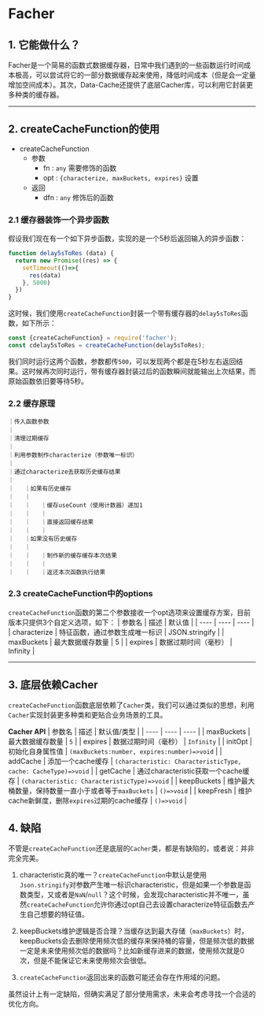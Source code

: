 # **Facher**

## **1. 它能做什么？**

Facher是一个简易的函数式数据缓存器，日常中我们遇到的一些函数运行时间成本极高，可以尝试将它的一部分数据缓存起来使用，降低时间成本（但是会一定量增加空间成本）。其次，Data-Cache还提供了底层Cacher库，可以利用它封装更多种类的缓存器。

---

## **2. createCacheFunction的使用**

  - createCacheFunction
    - 参数
      - fn : `any` 需要修饰的函数
      - opt : `{characterize, maxBuckets, expires}` 设置
    - 返回
      - dfn : `any` 修饰后的函数

### **2.1 缓存器装饰一个异步函数**
假设我们现在有一个如下异步函数，实现的是一个5秒后返回输入的异步函数：
```js
function delay5sToRes (data) {
  return new Promise((res) => {
    setTimeout(()=>{
      res(data)
    }, 5000)
  })
}
```

这时候，我们使用`createCacheFunction`封装一个带有缓存器的`delay5sToRes`函数，如下所示：
```js
const {createCacheFunction} = require('facher');
const cdelay5sToRes = createCacheFunction(delay5sToRes);
```

我们同时运行这两个函数，参数都传`500`，可以发现两个都是在5秒左右返回结果。这时候再次同时运行，带有缓存器封装过后的函数瞬间就能输出上次结果，而原始函数依旧要等待5秒。


### **2.2 缓存原理**
```
｜传入函数参数
｜
｜清理过期缓存
｜
｜利用参数制作characterize（参数唯一标识）
｜
｜通过characterize去获取历史缓存结果
｜
｜   ｜如果有历史缓存
｜   ｜
｜   ｜   ｜缓存useCount（使用计数器）递加1
｜   ｜   ｜
｜   ｜   ｜直接返回缓存结果
｜   ｜   ｜
｜   ｜如果没有历史缓存
｜   ｜
｜   ｜   ｜制作新的缓存缓存本次结果
｜   ｜   ｜
｜   ｜   ｜返还本次函数执行结果
```

### **2.3 createCacheFunction中的options**
`createCacheFunction`函数的第二个参数接收一个opt选项来设置缓存方案，目前版本只提供3个自定义选项，如下：
|  参数名   | 描述  | 默认值  |
|  ----  | ----  | ---- |
| characterize  | 特征函数，通过参数生成唯一标识 | JSON.stringify |
| maxBuckets  | 最大数据缓存数量 | 5 |
| expires  | 数据过期时间（毫秒） | Infinity |

---

## 3. 底层依赖Cacher

`createCacheFunction`函数底层依赖了`Cacher`类，我们可以通过类似的思想，利用`Cacher`实现封装更多种类和更贴合业务场景的工具。

**Cacher API**
|  参数名   | 描述  | 默认值/类型  |
|  ----  | ----  | ---- |
| maxBuckets  | 最大数据缓存数量 | `5` |
| expires  | 数据过期时间（毫秒） | `Infinity` |
| initOpt  | 初始化自身属性值 | `(maxBuckets:number, expires:number)=>void` |
| addCache  | 添加一个cache缓存 | `(characteristic: CharacteristicType, cache: CacheType)=>void` |
| getCache  | 通过characteristic获取一个cache缓存 | `(characteristic: CharacteristicType)=>void` |
| keepBuckets  | 维护最大桶数量，保持数量一直小于或者等于`maxBuckets` | `()=>void` |
| keepFresh  | 维护cache新鲜度，删除`expires`过期的cache缓存 | `()=>void` |


## 4. 缺陷

不管是`createCacheFunction`还是底层的`Cacher`类，都是有缺陷的，或者说：并非完全完美。

1. characteristic真的唯一？`createCacheFunction`中默认是使用`Json.stringify`对参数产生唯一标识characteristic，但是如果一个参数是函数类型，又或者是`NaN`/`null`？这个时候，会发现characteristic并不唯一，虽然`createCacheFunction`允许你通过opt自己去设置characterize特征函数去产生自己想要的特征值。

2. keepBuckets维护逻辑是否合理？当缓存达到最大存储（`maxBuckets`）时，keepBuckets会去删除使用频次低的缓存来保持桶的容量，但是频次低的数据一定是未来使用频次低的数据吗？比如新缓存进来的数据，使用频次就是0次，但是不能保证它未来使用频次会很低。

3. `createCacheFunction`返回出来的函数可能还会存在作用域的问题。

虽然设计上有一定缺陷，但确实满足了部分使用需求，未来会考虑寻找一个合适的优化方向。